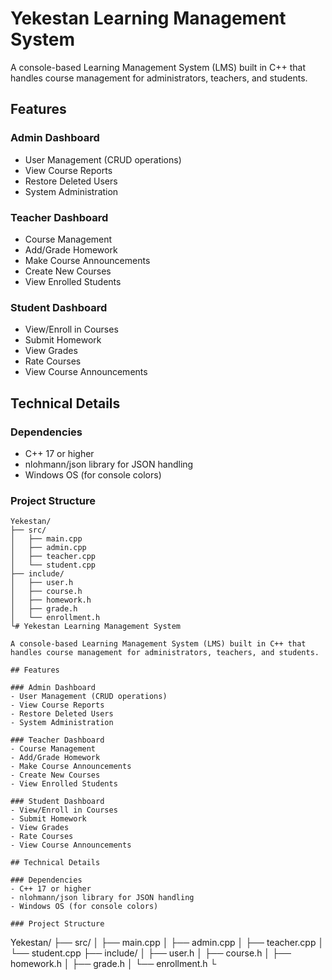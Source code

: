 # Yekestan Learning Management System

A console-based Learning Management System (LMS) built in C++ that handles course management for administrators, teachers, and students.

## Features

### Admin Dashboard
- User Management (CRUD operations)
- View Course Reports
- Restore Deleted Users
- System Administration

### Teacher Dashboard
- Course Management
- Add/Grade Homework
- Make Course Announcements
- Create New Courses
- View Enrolled Students

### Student Dashboard
- View/Enroll in Courses
- Submit Homework
- View Grades
- Rate Courses
- View Course Announcements

## Technical Details

### Dependencies
- C++ 17 or higher
- nlohmann/json library for JSON handling
- Windows OS (for console colors)

### Project Structure
```
Yekestan/
├── src/
│   ├── main.cpp
│   ├── admin.cpp
│   ├── teacher.cpp
│   └── student.cpp
├── include/
│   ├── user.h
│   ├── course.h
│   ├── homework.h
│   ├── grade.h
│   └── enrollment.h
└# Yekestan Learning Management System

A console-based Learning Management System (LMS) built in C++ that handles course management for administrators, teachers, and students.

## Features

### Admin Dashboard
- User Management (CRUD operations)
- View Course Reports
- Restore Deleted Users
- System Administration

### Teacher Dashboard
- Course Management
- Add/Grade Homework
- Make Course Announcements
- Create New Courses
- View Enrolled Students

### Student Dashboard
- View/Enroll in Courses
- Submit Homework
- View Grades
- Rate Courses
- View Course Announcements

## Technical Details

### Dependencies
- C++ 17 or higher
- nlohmann/json library for JSON handling
- Windows OS (for console colors)

### Project Structure
```
Yekestan/
├── src/
│   ├── main.cpp
│   ├── admin.cpp
│   ├── teacher.cpp
│   └── student.cpp
├── include/
│   ├── user.h
│   ├── course.h
│   ├── homework.h
│   ├── grade.h
│   └── enrollment.h
└